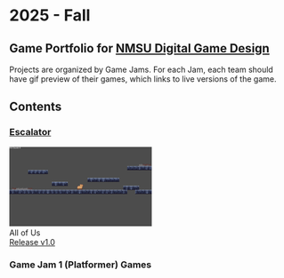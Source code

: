# 2025 - Fall

## Game Portfolio for [NMSU Digital Game Design](/../index.md)

Projects are organized by Game Jams. For each Jam, each team should have gif preview of their games, which links to live versions of the game.

## Contents

### [Escalator](https://bilhamil.github.io/Escalator/)
<a href="https://bilhamil.github.io/Escalator/" target="_blank"><img src="./art/escalator.gif" alt="Animation of a game." width="256"/></a><br/> 
All of Us<br/> 
[Release v1.0](https://github.com/bilhamil/Escalator-Demo-Game/releases/tag/v1.0)

### Game Jam 1 (Platformer) Games
